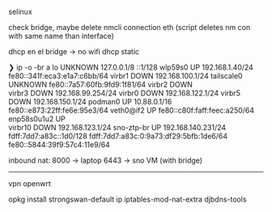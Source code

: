 




selinux



check bridge, maybe delete nmcli connection eth (script deletes nm con with same name than interface)



dhcp en el bridge -> no wifi
dhcp static


❯ ip -o -br a
lo               UNKNOWN        127.0.0.1/8 ::1/128 
wlp59s0          UP             192.168.1.40/24 fe80::341f:eca3:e1a7:c6bb/64 
virbr1           DOWN           192.168.100.1/24 
tailscale0       UNKNOWN        fe80::7a57:60fb:9fd9:1f81/64 
virbr2           DOWN           
virbr3           DOWN           192.168.99.254/24 
virbr0           DOWN           192.168.122.1/24 
virbr5           DOWN           192.168.150.1/24 
podman0          UP             10.88.0.1/16 fe80::e873:22ff:fe6e:95e3/64 
veth0@if2        UP             fe80::c80f:faff:feec:a250/64 
enp58s0u1u2      UP             
virbr10          DOWN           192.168.123.1/24 
sno-ztp-br       UP             192.168.140.231/24 fdff:7dd7:a83c::1d0/128 fdff:7dd7:a83c:0:9a73:df29:5bfb:1de6/64 fe80::5844:39f9:57c4:11e9/64 





inbound nat:
8000 -> laptop
6443 -> sno VM (with bridge)












-----------


vpn openwrt

opkg install strongswan-default ip iptables-mod-nat-extra djbdns-tools